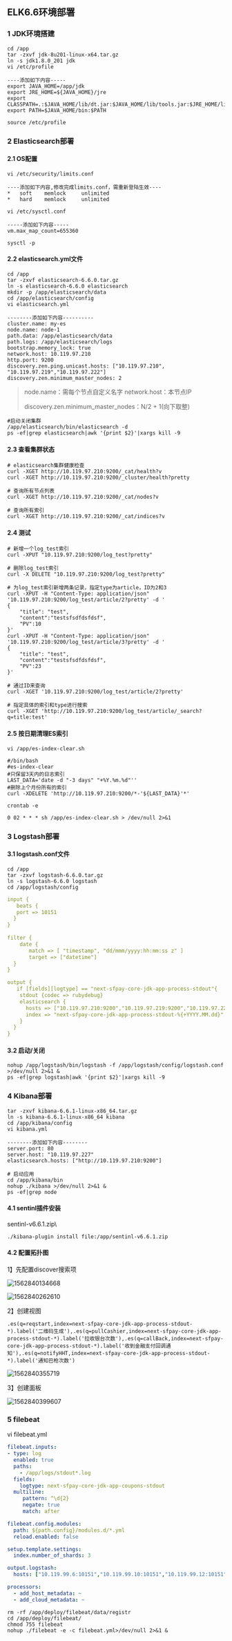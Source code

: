 ## ELK6.6环境部署

### 1 JDK环境搭建

```SHELL
cd /app
tar -zxvf jdk-8u201-linux-x64.tar.gz
ln -s jdk1.8.0_201 jdk
vi /etc/profile
```

```
----添加如下内容-----
export JAVA_HOME=/app/jdk
export JRE_HOME=${JAVA_HOME}/jre
export CLASSPATH=.:$JAVA_HOME/lib/dt.jar:$JAVA_HOME/lib/tools.jar:$JRE_HOME/lib:$CLASSPATH
export PATH=$JAVA_HOME/bin:$PATH
```

```shell
source /etc/profile
```



### 2 Elasticsearch部署

#### 2.1 OS配置

```shell
vi /etc/security/limits.conf
```

```
----添加如下内容,修改完成limits.conf，需重新登陆生效----
* 	soft 	memlock 	unlimited 
* 	hard 	memlock 	unlimited
```



```shell
vi /etc/sysctl.conf
```

```
-----添加如下内容-----
vm.max_map_count=655360
```

```shell
sysctl -p
```



#### 2.2 elasticsearch.yml文件

```shell
cd /app
tar -zxvf elasticsearch-6.6.0.tar.gz
ln -s elasticsearch-6.6.0 elasticsearch
mkdir -p /app/elasticsearch/data
cd /app/elasticsearch/config
vi elasticsearch.yml
```

```
--------添加如下内容----------
cluster.name: my-es
node.name: node-1
path.data: /app/elasticsearch/data
path.logs: /app/elasticsearch/logs
bootstrap.memory_lock: true
network.host: 10.119.97.210
http.port: 9200
discovery.zen.ping.unicast.hosts: ["10.119.97.210", "10.119.97.219","10.119.97.222"]
discovery.zen.minimum_master_nodes: 2
```

>node.name：需每个节点自定义名字
>network.host：本节点IP
>
>discovery.zen.minimum_master_nodes：N/2 + 1(向下取整)



```shell
#启动关闭集群
/app/elasticsearch/bin/elasticsearch -d
ps -ef|grep elasticsearch|awk '{print $2}'|xargs kill -9
```



#### 2.3 查看集群状态

```shell
# elasticsearch集群健康检查
curl -XGET http://10.119.97.210:9200/_cat/health?v
curl -XGET http://10.119.97.210:9200/_cluster/health?pretty

# 查询所有节点列表
curl -XGET http://10.119.97.210:9200/_cat/nodes?v

# 查询所有索引
curl -XGET http://10.119.97.210:9200/_cat/indices?v
```



#### 2.4 测试

```shell
# 新增一个log_test索引
curl -XPUT "10.119.97.210:9200/log_test?pretty"

# 删除log_test索引
curl -X DELETE "10.119.97.210:9200/log_test?pretty"

# 为log_test索引新增两条记录，指定type为article，ID为2和3
curl -XPUT -H "Content-Type: application/json" '10.119.97.210:9200/log_test/article/2?pretty' -d '
{
	"title": "test",
	"content":"testsfsdfdsfdsf",
	"PV":10
}'
curl -XPUT -H "Content-Type: application/json" '10.119.97.210:9200/log_test/article/3?pretty' -d '
{
	"title": "test",
	"content":"testsfsdfdsfdsf",
	"PV":23
}'

# 通过ID来查询
curl -XGET '10.119.97.210:9200/log_test/article/2?pretty'

# 指定具体的索引和type进行搜索
curl -XGET 'http://10.119.97.210:9200/log_test/article/_search?q=title:test'
```



#### 2.5 按日期清理ES索引

```shell
vi /app/es-index-clear.sh
```

```shell
#/bin/bash
#es-index-clear
#只保留3天内的日志索引
LAST_DATA='date -d "-3 days" "+%Y.%m.%d"''
#删除上个月份所有的索引
curl -XDELETE 'http://10.119.97.210:9200/*-'${LAST_DATA}'*'
```



```shell
crontab -e
```

```shell
0 02 * * * sh /app/es-index-clear.sh > /dev/null 2>&1
```





### 3 Logstash部署

#### 3.1 logstash.conf文件

```shell
cd /app
tar -zxvf logstash-6.6.0.tar.gz
ln -s logstash-6.6.0 logstash
cd /app/logstash/config
```

```yml
input {
   beats {
   port => 10151
  }
}
 
filter {
    date {
       match => [ "timestamp", "dd/mmm/yyyy:hh:mm:ss z" ]
       target => ["datetime"]
  }
}

output {
   if [fields][logtype] == "next-sfpay-core-jdk-app-process-stdout"{
    stdout {codec => rubydebug}
    elasticsearch {
      hosts => ["10.119.97.210:9200","10.119.97.219:9200","10.119.97.222:9200"]
      index => "next-sfpay-core-jdk-app-process-stdout-%{+YYYY.MM.dd}"
    }
  }
} 
```



#### 3.2 启动/关闭

```shell
nohup /app/logstash/bin/logstash -f /app/logstash/config/logstash.conf >/dev/null 2>&1 &
ps -ef|grep logstash|awk '{print $2}'|xargs kill -9
```





### 4 Kibana部署

```shell
tar -zxvf kibana-6.6.1-linux-x86_64.tar.gz
ln -s kibana-6.6.1-linux-x86_64 kibana
cd /app/kibana/config
vi kibana.yml
```

```
--------添加如下内容--------
server.port: 80
server.host: "10.119.97.227"
elasticsearch.hosts: ["http://10.119.97.210:9200"]
```



```shell
# 启动应用
cd /app/kibana/bin
nohup ./kibana >/dev/null 2>&1 &
ps -ef|grep node
```



#### 4.1 sentinl插件安装

sentinl-v6.6.1.zip\

```shell
./kibana-plugin install file:/app/sentinl-v6.6.1.zip
```



#### 4.2 配置拓扑图

1】先配置discover搜索项

![1562840134668](assets/1562840134668.png)

![1562840262610](assets/1562840262610.png)





2】创建视图

```
.es(q=reqstart,index=next-sfpay-core-jdk-app-process-stdout-*).label('二维码生成'),.es(q=pullCashier,index=next-sfpay-core-jdk-app-process-stdout-*).label('拉收银台次数'),.es(q=callBack,index=next-sfpay-core-jdk-app-process-stdout-*).label('收到金融支付回调通知'),.es(q=notifyHHT,index=next-sfpay-core-jdk-app-process-stdout-*).label('通知巴枪次数')
```

![1562840355719](assets/1562840355719.png)





3】创建面板

![1562840399607](assets/1562840399607.png)





### 5 filebeat

vi filebeat.yml

```yml
filebeat.inputs:
- type: log
  enabled: true
  paths:
    - /app/logs/stdout*.log
  fields:
    logtype: next-sfpay-core-jdk-app-coupons-stdout
  multiline:
     pattern: ^\d{2}
     negate: true
     match: after

filebeat.config.modules:
  path: ${path.config}/modules.d/*.yml
  reload.enabled: false

setup.template.settings:
  index.number_of_shards: 3

output.logstash:
  hosts: ["10.119.99.6:10151","10.119.99.10:10151","10.119.99.12:10151"]

processors:
  - add_host_metadata: ~
  - add_cloud_metadata: ~

```



```shell
rm -rf /app/deploy/filebeat/data/registr
cd /app/deploy/filebeat/
chmod 755 filebeat
nohup ./filebeat -e -c filebeat.yml>/dev/null 2>&1 &
```







